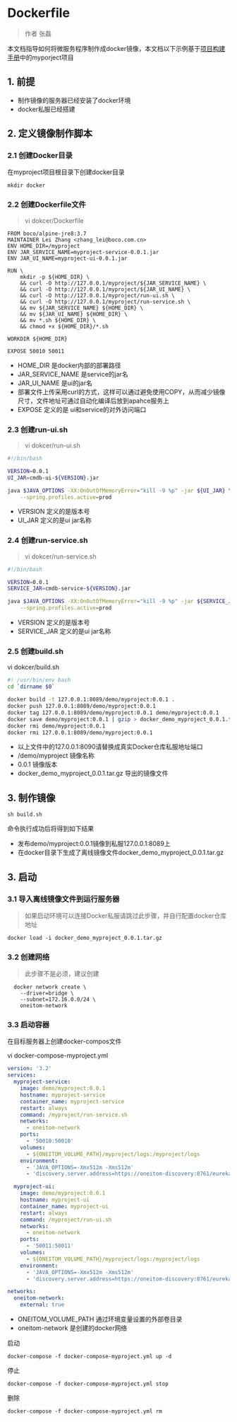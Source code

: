 # Dockerfile

> 作者 张磊

本文档指导如何将微服务程序制作成docker镜像，本文档以下示例基于[项目构建手册](YourFirstProject.md)中的myporject项目

## 1. 前提

- 制作镜像的服务器已经安装了docker环境
- docker私服已经搭建

## 2. 定义镜像制作脚本

### 2.1 创建Docker目录

在myproject项目根目录下创建docker目录

```
mkdir docker
```

### 2.2 创建Dockerfile文件

> vi dokcer/Dockerfile

```
FROM boco/alpine-jre8:3.7
MAINTAINER Lei Zhang <zhang_lei@boco.com.cn>
ENV HOME_DIR=/myproject
ENV JAR_SERVICE_NAME=myproject-service-0.0.1.jar
ENV JAR_UI_NAME=myproject-ui-0.0.1.jar

RUN \
    mkdir -p ${HOME_DIR} \
    && curl -O http://127.0.0.1/myproject/${JAR_SERVICE_NAME} \
    && curl -O http://127.0.0.1/myproject/${JAR_UI_NAME} \
    && curl -O http://127.0.0.1/myproject/run-ui.sh \
    && curl -O http://127.0.0.1/myproject/run-service.sh \
    && mv ${JAR_SERVICE_NAME} ${HOME_DIR} \
    && mv ${JAR_UI_NAME} ${HOME_DIR} \
    && mv *.sh ${HOME_DIR} \
    && chmod +x ${HOME_DIR}/*.sh

WORKDIR ${HOME_DIR}

EXPOSE 50010 50011
```

* HOME_DIR  是docker内部的部署路径
* JAR_SERVICE_NAME 是service的jar名
* JAR_UI_NAME 是ui的jar名
* 部署文件上传采用curl的方式，这样可以通过避免使用COPY，从而减少镜像尺寸，文件地址可通过自动化编译后放到apahce服务上
* EXPOSE 定义的是 ui和service的对外访问端口

### 2.3 创建run-ui.sh

> vi dokcer/run-ui.sh

```bash
#!/bin/bash

VERSION=0.0.1
UI_JAR=cmdb-ui-${VERSION}.jar

java $JAVA_OPTIONS -XX:OnOutOfMemoryError="kill -9 %p" -jar ${UI_JAR} \
    --spring.profiles.active=prod
```

- VERSION  定义的是版本号
- UI_JAR 定义的是ui jar名称

### 2.4 创建run-service.sh

> vi dokcer/run-service.sh

```bash
#!/bin/bash

VERSION=0.0.1
SERVICE_JAR=cmdb-service-${VERSION}.jar

java $JAVA_OPTIONS -XX:OnOutOfMemoryError="kill -9 %p" -jar ${SERVICE_JAR} \
    --spring.profiles.active=prod
```

* VERSION  定义的是版本号
* SERVICE_JAR 定义的是ui jar名称

### 2.5 创建build.sh

vi dokcer/build.sh

```bash
#! /usr/bin/env bash
cd `dirname $0`

docker build -t 127.0.0.1:8089/demo/myproject:0.0.1 .
docker push 127.0.0.1:8089/demo/myproject:0.0.1
docker tag 127.0.0.1:8089/demo/myproject:0.0.1 demo/myproject:0.0.1
docker save demo/myproject:0.0.1 | gzip > docker_demo_myproject_0.0.1.tar.gz
docker rmi demo/myproject:0.0.1
docker rmi 127.0.0.1:8089/demo/myproject:0.0.1
```

- 以上文件中的127.0.0.1:8090请替换成真实Docker仓库私服地址端口
- /demo/myproject 镜像名称
- 0.0.1 镜像版本
- docker_demo_myproject_0.0.1.tar.gz 导出的镜像文件

## 3. 制作镜像

```
sh build.sh
```

命令执行成功后将得到如下结果

* 发布demo/myproject:0.0.1镜像到私服127.0.0.1:8089上
* 在docker目录下生成了离线镜像文件docker_demo_myproject_0.0.1.tar.gz

## 3. 启动

### 3.1 导入离线镜像文件到运行服务器

> 如果启动环境可以连接Docker私服请跳过此步骤，并自行配置docker仓库地址

```shell
docker load -i docker_demo_myproject_0.0.1.tar.gz 
```

### 3.2 创建网络

> 此步骤不是必须，建议创建

```
  docker network create \
    --driver=bridge \
    --subnet=172.16.0.0/24 \
    oneitom-network
```

### 3.3 启动容器

在目标服务器上创建docker-compos文件

vi docker-compose-myproject.yml

```yaml
version: '3.2'
services:
  myproject-service:
    image: demo/myproject:0.0.1
    hostname: myproject-service
    container_name: myproject-service
    restart: always
    command: /myproject/run-service.sh
    networks:
      - oneitom-network
    ports:
      - '50010:50010'
    volumes:
      - ${ONEITOM_VOLUME_PATH}/myproject/logs:/myproject/logs
    environment:
      - 'JAVA_OPTIONS=-Xmx512m -Xms512m'
      - 'discovery.server.address=https://oneitom-discovery:8761/eureka/'

  myproject-ui:
    image: demo/myproject:0.0.1
    hostname: myproject-ui
    container_name: myproject-ui
    restart: always
    command: /myproject/run-ui.sh
    networks:
      - oneitom-network
    ports:
      - '50011:50011'
    volumes:
      - ${ONEITOM_VOLUME_PATH}/myproject/logs:/myproject/logs
    environment:
      - 'JAVA_OPTIONS=-Xmx512m -Xms512m'
      - 'discovery.server.address=https://oneitom-discovery:8761/eureka/'       

networks:
  oneitom-network:
    external: true
```

* ONEITOM_VOLUME_PATH 通过环境变量设置的外部卷目录
* oneitom-network 是创建的docker网络

启动

```
docker-compose -f docker-compose-myproject.yml up -d
```

停止

```
docker-compose -f docker-compose-myproject.yml stop
```

删除

```
docker-compose -f docker-compose-myproject.yml rm
```
